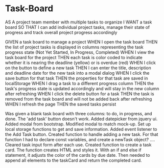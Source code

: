 # Task-Board



AS A project team member with multiple tasks to organize
I WANT a task board 
SO THAT I can add individual project tasks, manage their state of progress and track overall project progress accordingly

GIVEN a task board to manage a project
WHEN I open the task board
THEN the list of project tasks is displayed in columns representing the task progress state (Not Yet Started, In Progress, Completed)
WHEN I view the task board for the project
THEN each task is color coded to indicate whether it is nearing the deadline (yellow) or is overdue (red)
WHEN I click on the button to define a new task
THEN I can enter the title, description and deadline date for the new task into a modal dialog
WHEN I click the save button for that task
THEN the properties for that task are saved in localStorage
WHEN I drag a task to a different progress column
THEN the task's progress state is updated accordingly and will stay in the new column after refreshing
WHEN I click the delete button for a task
THEN the task is removed from the task board and will not be added back after refreshing
WHEN I refresh the page
THEN the saved tasks persist 



Was given a blank task board with three columns: to do, in progress, and done. The 'add task' button doesn't work.
Added datepicker from jquery ui.
Added modal from bootstrap.
Modified modal to match mock-up.
Set up local storage functions to get and save information.
Added event listener to the Add Task button.
Created function to handle adding a new task.
For that function I had to declare const variables, and create a newTask object? ....
Cleared task input form after each use.
Created function to create a task card. The function creates HTML and styles it.
With an if and else if statement, it adjusts the color of the cards by due date.
Then needed to append all elements to the taskCard and return the completed card.
